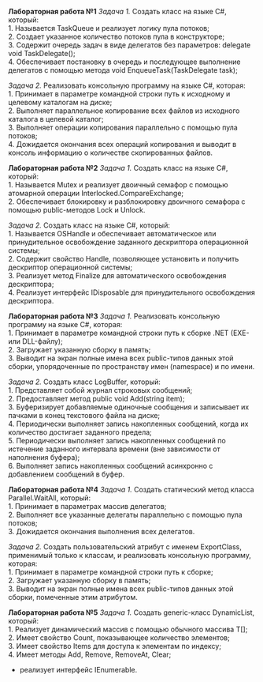 <b>Лабораторная работа №1</b>
<i>Задача 1.</i>
Создать класс на языке C#, который: 
<br />1. Называется TaskQueue и реализует логику пула потоков;
<br />2. Создает указанное количество потоков пула в конструкторе;
<br />3. Содержит очередь задач в виде делегатов без параметров:
delegate void TaskDelegate();
<br />4. Обеспечивает постановку в очередь и последующее выполнение делегатов с помощью метода 
void EnqueueTask(TaskDelegate task);

<i>Задача 2.</i>
Реализовать консольную программу на языке C#, которая: 
<br />1. Принимает в параметре командной строки путь к исходному и целевому каталогам на диске;
<br />2. Выполняет параллельное копирование всех файлов из исходного  каталога в целевой каталог;
<br />3. Выполняет операции копирования параллельно с помощью пула потоков;
<br />4. Дожидается окончания всех операций копирования и выводит в консоль информацию о количестве скопированных файлов.

<b>Лабораторная работа №2</b>
<i>Задача 1.</i>
Создать класс на языке C#, который:
<br />1. Называется Mutex и реализует двоичный семафор с помощью атомарной операции Interlocked.CompareExchange;
<br />2. Обеспечивает блокировку и разблокировку двоичного семафора с помощью public-методов Lock и Unlock.

<i>Задача 2.</i>
Создать класс на языке C#, который:
<br />1. Называется OSHandle и обеспечивает автоматическое или принудительное освобождение заданного дескриптора операционной системы;
<br />2. Содержит свойство Handle, позволяющее установить и получить дескриптор операционной системы;
<br />3. Реализует метод Finalize для автоматического освобождения дескриптора;
<br />4. Реализует интерфейс IDisposable для принудительного освобождения дескриптора.

<b>Лабораторная работа №3</b>
<i>Задача 1.</i>
Реализовать консольную программу на языке C#, которая:
<br />1. Принимает в параметре командной строки путь к сборке .NET
(EXE- или DLL-файлу);
<br />2. Загружает указанную сборку в память;
<br />3. Выводит на экран полные имена всех public-типов данных этой
сборки, упорядоченные по пространству имен (namespace) и по
имени.

<i>Задача 2.</i>
Создать класс LogBuffer, который:
<br />1. Представляет собой журнал строковых сообщений;
<br />2. Предоставляет метод public void Add(string item);
<br />3. Буферизирует добавляемые одиночные сообщения и записывает
их пачками в конец текстового файла на диске;
<br />4. Периодически выполняет запись накопленных сообщений, когда
их количество достигает заданного предела;
<br />5. Периодически выполняет запись накопленных сообщений по
истечение заданного интервала времени (вне зависимости от
наполнения буфера);
<br />6. Выполняет запись накопленных сообщений асинхронно с
добавлением сообщений в буфер.

<b>Лабораторная работа №4</b>
<i>Задача 1.</i>
Создать статический метод класса Parallel.WaitAll, который:
<br />1. Принимает в параметрах массив делегатов;
<br />2. Выполняет все указанные делегаты параллельно с помощью пула потоков;
<br />3. Дожидается окончания выполнения всех делегатов.

<i>Задача 2.</i>
Создать пользовательский атрибут с именем ExportClass, применимый только к классам, и реализовать
консольную программу, которая:
<br />1. Принимает в параметре командной строки путь к сборке;
<br />2. Загружает указанную сборку в память;
<br />3. Выводит на экран полные имена всех public-типов данных этой
сборки, помеченные этим атрибутом.

<b>Лабораторная работа №5</b>
<i>Задача 1.</i>
Создать generic-класс DynamicList<T>, который:
<br />1. Реализует динамический массив с помощью обычного массива T[];
<br />2. Имеет свойство Count, показывающее количество элементов;
<br />3. Имеет свойство Items для доступа к элементам по индексу;
<br />4. Имеет методы Add, Remove, RemoveAt, Clear;
- реализует интерфейс IEnumerable<T>.
